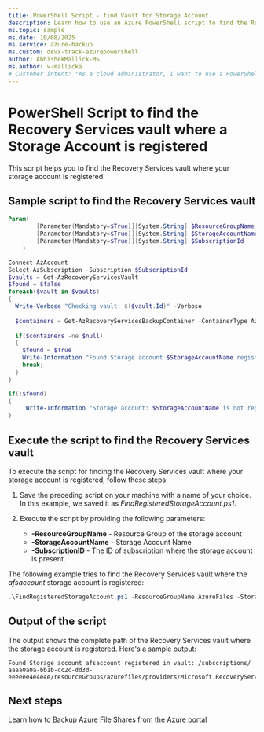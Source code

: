 ```yaml
---
title: PowerShell Script - find Vault for Storage Account
description: Learn how to use an Azure PowerShell script to find the Recovery Services vault where your storage account is registered.
ms.topic: sample
ms.date: 10/08/2025
ms.service: azure-backup
ms.custom: devx-track-azurepowershell
author: AbhishekMallick-MS
ms.author: v-mallicka
# Customer intent: "As a cloud administrator, I want to use a PowerShell script to identify the Recovery Services vault associated with my storage account, so that I can manage backup and recovery efficiently."
---
```


# PowerShell Script to find the Recovery Services vault where a Storage Account is registered

This script helps you to find the Recovery Services vault where your storage account is registered.

 ## Sample script to find the Recovery Services vault

```powershell
Param(
        [Parameter(Mandatory=$True)][System.String] $ResourceGroupName,
        [Parameter(Mandatory=$True)][System.String] $StorageAccountName,
        [Parameter(Mandatory=$True)][System.String] $SubscriptionId
    )

Connect-AzAccount
Select-AzSubscription -Subscription $SubscriptionId
$vaults = Get-AzRecoveryServicesVault
$found = $false
foreach($vault in $vaults)
{
  Write-Verbose "Checking vault: $($vault.Id)" -Verbose
  
  $containers = Get-AzRecoveryServicesBackupContainer -ContainerType AzureStorage -FriendlyName $StorageAccountName -ResourceGroupName $ResourceGroupName -VaultId $vault.Id -Status Registered
  
  if($containers -ne $null)
  {
    $found = $True
    Write-Information "Found Storage account $StorageAccountName registered in vault: $($vault.Id)" -InformationAction Continue
    break;
  }
}

if(!$found)
{
     Write-Information "Storage account: $StorageAccountName is not registered in any vault of this subscription" -InformationAction Continue
}
```

## Execute the script to find the Recovery Services vault

To execute the script for finding the Recovery Services vault where your storage account is registered, follow these steps:

1. Save the preceding script on your machine with a name of your choice. In this example, we saved it as *FindRegisteredStorageAccount.ps1*.
2. Execute the script by providing the following parameters:

    * **-ResourceGroupName** - Resource Group of the storage account
    * **-StorageAccountName** - Storage Account Name
    * **-SubscriptionID** - The ID of subscription where the storage account is present.

The following example tries to find the Recovery Services vault where the *afsaccount* storage account is registered:

```powershell
.\FindRegisteredStorageAccount.ps1 -ResourceGroupName AzureFiles -StorageAccountName afsaccount -SubscriptionId aaaa0a0a-bb1b-cc2c-dd3d-eeeeee4e4e4e
```

## Output of the script

The output shows the complete path of the Recovery Services vault where the storage account is registered. Here's a sample output:

```output
Found Storage account afsaccount registered in vault: /subscriptions/ aaaa0a0a-bb1b-cc2c-dd3d-eeeeee4e4e4e/resourceGroups/azurefiles/providers/Microsoft.RecoveryServices/vaults/azurefilesvault123
```

## Next steps

Learn how to [Backup Azure File Shares from the Azure portal](../backup-afs.md)
